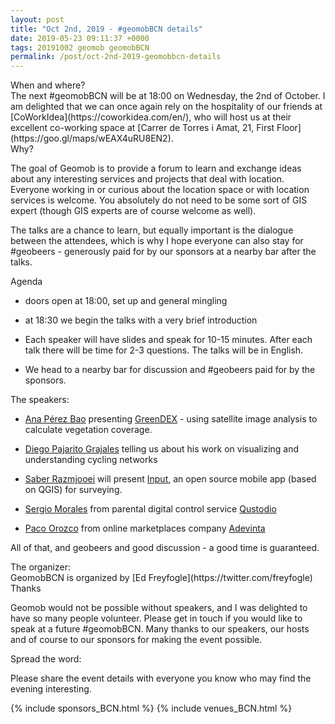 ```yaml
--- 
layout: post
title: "Oct 2nd, 2019 - #geomobBCN details"
date: 2019-05-23 09:11:37 +0000
tags: 20191002 geomob geomobBCN
permalink: /post/oct-2nd-2019-geomobbcn-details
---
```



<div class="heading">When and where?</div>
The next #geomobBCN will be at
<span class="b">18:00 on Wednesday, the 2nd of October</span>.
I am delighted that we can once again rely on the hospitality of our friends at
[CoWorkIdea](https://coworkidea.com/en/), who will host us at their
excellent co-working space at [Carrer de Torres i Amat, 21, First Floor](https://goo.gl/maps/wEAX4uRU8EN2).


<div class="heading">Why?</div>

The goal of Geomob is to provide a forum to learn and exchange ideas about any
interesting services and projects that deal with location. Everyone working in
or curious about the location space or with location services is welcome. You
absolutely do not need to be some sort of GIS expert (though GIS experts are
of course welcome as well).

The talks are a chance to learn, but equally important is the dialogue between
the attendees, which is why I hope everyone can also stay for #geobeers -
generously paid for by our sponsors at a nearby bar after the talks. 

<div class="heading">Agenda</div>

* doors open at 18:00, set up and general mingling

* at 18:30 we begin the talks with a very brief introduction

* Each speaker will have slides and speak for 10-15 minutes.
After each talk there will be time for 2-3 questions.
The talks will be in English.

* We head to a nearby bar for discussion and #geobeers paid for by the
sponsors. 


<div class="heading">The speakers:</div>

* [Ana Pérez Bao](https://www.linkedin.com/in/ana-p%C3%A9rez-bao-ab088759/) presenting [GreenDEX](https://greendex.es) - using satellite image analysis to calculate vegetation coverage.

* [Diego Pajarito Grajales](https://twitter.com/diegopajarito) telling us about his work on visualizing and understanding cycling networks

* [Saber Razmjooei](https://www.linkedin.com/in/saber-razmjooei-321a753b/) will present [Input](https://inputapp.io), an open source mobile app (based on QGIS) for surveying.

* [Sergio Morales](https://www.linkedin.com/in/sergiomorales/) from parental digital control service [Qustodio](https://www.qustodio.com)

* [Paco Orozco](https://twitter.com/pakusland) from online marketplaces company [Adevinta](https://www.adevinta.com)

All of that, and geobeers and good discussion - a good time is guaranteed.

<div class="heading">The organizer:</div>
GeomobBCN is organized by [Ed Freyfogle](https://twitter.com/freyfogle)

<div class="heading">Thanks</div>

Geomob would not be possible without speakers, and I was delighted
to have so many people volunteer. Please get in touch if you would like
to speak at a future #geomobBCN. Many thanks to our speakers, our hosts
and of course to our sponsors for making the event possible.

<div class="heading">Spread the word:</div>

Please share the event details with everyone you know who may find the
evening interesting.

{% include sponsors_BCN.html %}
{% include venues_BCN.html %}


